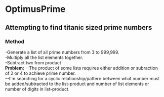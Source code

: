 # OptimusPrime
<h2>Attempting to find titanic sized prime numbers</h2>
<h3>Method</h3>
-Generate a list of all prime numbers from 3 to 999,999.<br>
-Multiply all the list elements together.<br>
-Subtract two from product <br>
<b>Problem:</b>
--The product of some lists requires either addition or subraction of 2 or 4 to achieve prime number.<br>
--I'm searching for a cyclic relationship/pattern between what number must be added/subtracted to the list-product and number of list elements or number of digits in list-product.
